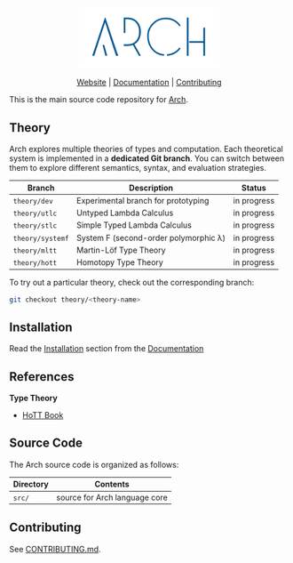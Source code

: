 <div align="center">
  <picture>
    <img alt="Arch Programming Language: A language that's all about type"
         src="https://raw.githubusercontent.com/SouPuppy/Arch-Docs/refs/heads/master/static/images/logo.svg"
         width="50%">
  </picture>

[Website][Arch] | [Documentation] | [Contributing]
</div>

This is the main source code repository for [Arch].

[Arch]: https://soupup.online/
[Documentation]: https://soupup.online/
[Contributing]: CONTRIBUTING.md

## Theory

Arch explores multiple theories of types and computation. Each theoretical system is implemented in a **dedicated Git branch**. You can switch between them to explore different semantics, syntax, and evaluation strategies.

| Branch            | Description                           | Status       |
|-------------------|---------------------------------------|--------------|
| `theory/dev`      | Experimental branch for prototyping   | in progress  |
| `theory/utlc`     | Untyped Lambda Calculus               | in progress  |
| `theory/stlc`     | Simple Typed Lambda Calculus          | in progress  |
| `theory/systemf`  | System F (second-order polymorphic λ) | in progress  |
| `theory/mltt`     | Martin-Löf Type Theory                | in progress  |
| `theory/hott`     | Homotopy Type Theory                  | in progress  |

To try out a particular theory, check out the corresponding branch:

```bash
git checkout theory/<theory-name>
```

## Installation

Read the [Installation] section from the [Documentation]

[Installation]: https://soupup.online/Installation

## References

**Type Theory**

- [HoTT Book]

[HoTT Book]: https://homotopytypetheory.org/book/

## Source Code

The Arch source code is organized as follows:

| Directory | Contents                      |
|-----------|-------------------------------|
| `src/`    | source for Arch language core |

## Contributing

See [CONTRIBUTING.md](CONTRIBUTING.md).
